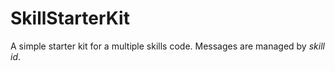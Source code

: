 # SkillStarterKit
A simple starter kit for a multiple skills code. 
Messages are managed by *skill id*.

